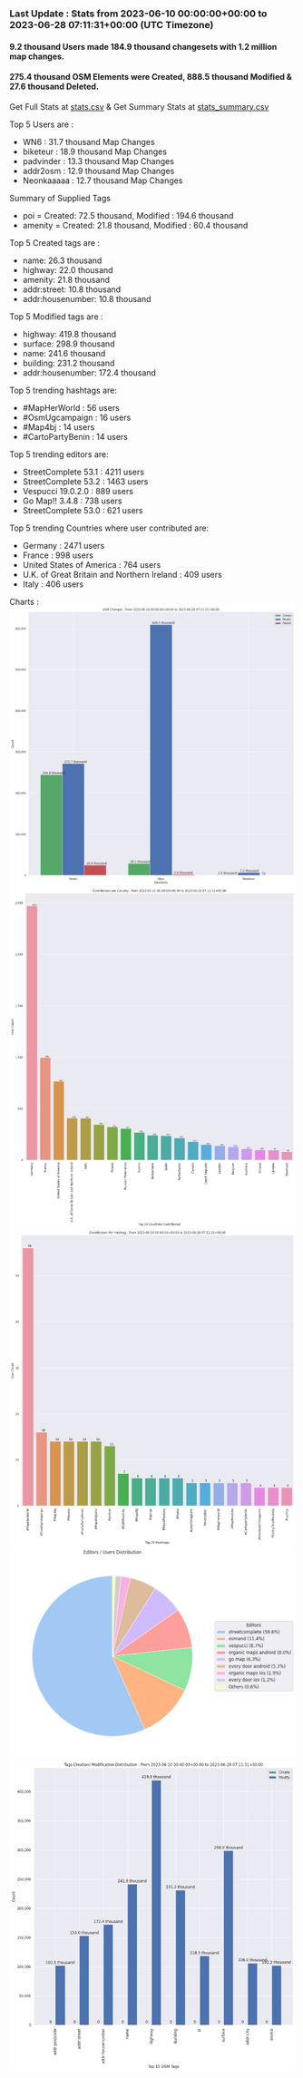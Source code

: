 ### Last Update : Stats from 2023-06-10 00:00:00+00:00 to 2023-06-28 07:11:31+00:00 (UTC Timezone)

#### 9.2 thousand Users made 184.9 thousand changesets with 1.2 million map changes.
#### 275.4 thousand OSM Elements were Created, 888.5 thousand Modified & 27.6 thousand Deleted.
Get Full Stats at [stats.csv](/stats/fieldmappers/Daily/stats.csv)
 & Get Summary Stats at [stats_summary.csv](/stats/fieldmappers/Daily/stats_summary.csv)

Top 5 Users are : 
- WN6 : 31.7 thousand Map Changes
- biketeur : 18.9 thousand Map Changes
- padvinder : 13.3 thousand Map Changes
- addr2osm : 12.9 thousand Map Changes
- Neonkaaaaa : 12.7 thousand Map Changes

Summary of Supplied Tags
- poi = Created: 72.5 thousand, Modified : 194.6 thousand
- amenity = Created: 21.8 thousand, Modified : 60.4 thousand


Top 5 Created tags are :
- name: 26.3 thousand
- highway: 22.0 thousand
- amenity: 21.8 thousand
- addr:street: 10.8 thousand
- addr:housenumber: 10.8 thousand


Top 5 Modified tags are :
- highway: 419.8 thousand
- surface: 298.9 thousand
- name: 241.6 thousand
- building: 231.2 thousand
- addr:housenumber: 172.4 thousand


Top 5 trending hashtags are:
- #MapHerWorld : 56 users
- #OsmUgcampaign : 16 users
- #Map4bj : 14 users
- #CartoPartyBenin : 14 users


Top 5 trending editors are:
- StreetComplete 53.1 : 4211 users
- StreetComplete 53.2 : 1463 users
- Vespucci 19.0.2.0 : 889 users
- Go Map!! 3.4.8 : 738 users
- StreetComplete 53.0 : 621 users


Top 5 trending Countries where user contributed are:
- Germany : 2471 users
- France : 998 users
- United States of America : 764 users
- U.K. of Great Britain and Northern Ireland : 409 users
- Italy : 406 users


 Charts : 
![Alt text](./stats_osm_changes.png) 
![Alt text](./stats_users_per_country.png) 
![Alt text](./stats_users_per_hashtag.png) 
![Alt text](./stats_editors_pie_chart.png) 
![Alt text](./stats_tags.png) 
